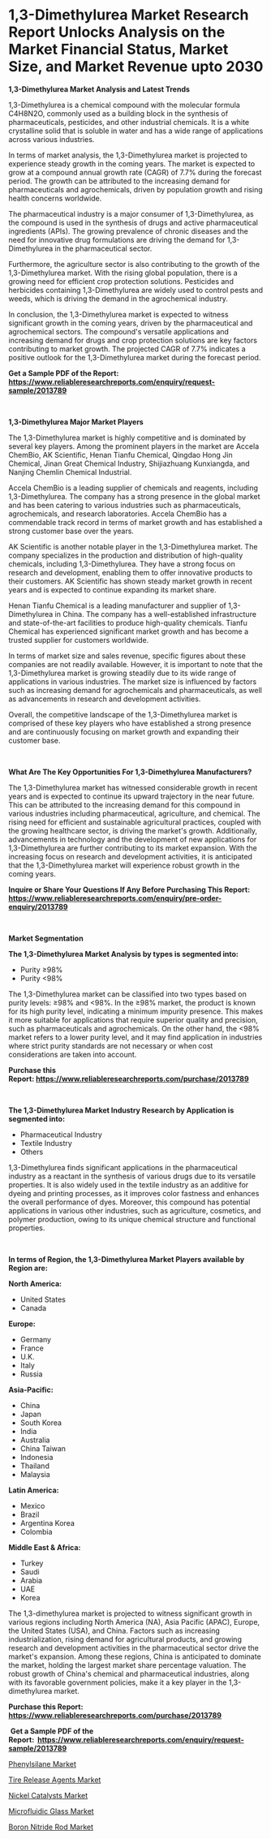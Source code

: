 <p><h1>1,3-Dimethylurea Market Research Report Unlocks Analysis on the Market Financial Status, Market Size, and Market Revenue upto 2030</h1></p><p><strong>1,3-Dimethylurea Market Analysis and Latest Trends</strong></p>
<p><p>1,3-Dimethylurea is a chemical compound with the molecular formula C4H8N2O, commonly used as a building block in the synthesis of pharmaceuticals, pesticides, and other industrial chemicals. It is a white crystalline solid that is soluble in water and has a wide range of applications across various industries.</p><p>In terms of market analysis, the 1,3-Dimethylurea market is projected to experience steady growth in the coming years. The market is expected to grow at a compound annual growth rate (CAGR) of 7.7% during the forecast period. The growth can be attributed to the increasing demand for pharmaceuticals and agrochemicals, driven by population growth and rising health concerns worldwide.</p><p>The pharmaceutical industry is a major consumer of 1,3-Dimethylurea, as the compound is used in the synthesis of drugs and active pharmaceutical ingredients (APIs). The growing prevalence of chronic diseases and the need for innovative drug formulations are driving the demand for 1,3-Dimethylurea in the pharmaceutical sector.</p><p>Furthermore, the agriculture sector is also contributing to the growth of the 1,3-Dimethylurea market. With the rising global population, there is a growing need for efficient crop protection solutions. Pesticides and herbicides containing 1,3-Dimethylurea are widely used to control pests and weeds, which is driving the demand in the agrochemical industry.</p><p>In conclusion, the 1,3-Dimethylurea market is expected to witness significant growth in the coming years, driven by the pharmaceutical and agrochemical sectors. The compound's versatile applications and increasing demand for drugs and crop protection solutions are key factors contributing to market growth. The projected CAGR of 7.7% indicates a positive outlook for the 1,3-Dimethylurea market during the forecast period.</p></p>
<p><strong>Get a Sample PDF of the Report:&nbsp; <a href="https://www.reliableresearchreports.com/enquiry/request-sample/2013789">https://www.reliableresearchreports.com/enquiry/request-sample/2013789</a></strong></p>
<p>&nbsp;</p>
<p><strong>1,3-Dimethylurea Major Market Players</strong></p>
<p><p>The 1,3-Dimethylurea market is highly competitive and is dominated by several key players. Among the prominent players in the market are Accela ChemBio, AK Scientific, Henan Tianfu Chemical, Qingdao Hong Jin Chemical, Jinan Great Chemical Industry, Shijiazhuang Kunxiangda, and Nanjing Chemlin Chemical Industrial.</p><p>Accela ChemBio is a leading supplier of chemicals and reagents, including 1,3-Dimethylurea. The company has a strong presence in the global market and has been catering to various industries such as pharmaceuticals, agrochemicals, and research laboratories. Accela ChemBio has a commendable track record in terms of market growth and has established a strong customer base over the years.</p><p>AK Scientific is another notable player in the 1,3-Dimethylurea market. The company specializes in the production and distribution of high-quality chemicals, including 1,3-Dimethylurea. They have a strong focus on research and development, enabling them to offer innovative products to their customers. AK Scientific has shown steady market growth in recent years and is expected to continue expanding its market share.</p><p>Henan Tianfu Chemical is a leading manufacturer and supplier of 1,3-Dimethylurea in China. The company has a well-established infrastructure and state-of-the-art facilities to produce high-quality chemicals. Tianfu Chemical has experienced significant market growth and has become a trusted supplier for customers worldwide.</p><p>In terms of market size and sales revenue, specific figures about these companies are not readily available. However, it is important to note that the 1,3-Dimethylurea market is growing steadily due to its wide range of applications in various industries. The market size is influenced by factors such as increasing demand for agrochemicals and pharmaceuticals, as well as advancements in research and development activities.</p><p>Overall, the competitive landscape of the 1,3-Dimethylurea market is comprised of these key players who have established a strong presence and are continuously focusing on market growth and expanding their customer base.</p></p>
<p>&nbsp;</p>
<p><strong>What Are The Key Opportunities For 1,3-Dimethylurea Manufacturers?</strong></p>
<p><p>The 1,3-Dimethylurea market has witnessed considerable growth in recent years and is expected to continue its upward trajectory in the near future. This can be attributed to the increasing demand for this compound in various industries including pharmaceutical, agriculture, and chemical. The rising need for efficient and sustainable agricultural practices, coupled with the growing healthcare sector, is driving the market's growth. Additionally, advancements in technology and the development of new applications for 1,3-Dimethylurea are further contributing to its market expansion. With the increasing focus on research and development activities, it is anticipated that the 1,3-Dimethylurea market will experience robust growth in the coming years.</p></p>
<p><strong>Inquire or Share Your Questions If Any Before Purchasing This Report: <a href="https://www.reliableresearchreports.com/enquiry/pre-order-enquiry/2013789">https://www.reliableresearchreports.com/enquiry/pre-order-enquiry/2013789</a></strong></p>
<p>&nbsp;</p>
<p><strong>Market Segmentation</strong></p>
<p><strong>The 1,3-Dimethylurea Market Analysis by types is segmented into:</strong></p>
<p><ul><li>Purity ≥98%</li><li>Purity <98%</li></ul></p>
<p><p>The 1,3-Dimethylurea market can be classified into two types based on purity levels: ≥98% and <98%. In the ≥98% market, the product is known for its high purity level, indicating a minimum impurity presence. This makes it more suitable for applications that require superior quality and precision, such as pharmaceuticals and agrochemicals. On the other hand, the <98% market refers to a lower purity level, and it may find application in industries where strict purity standards are not necessary or when cost considerations are taken into account.</p></p>
<p><strong>Purchase this Report:&nbsp;<a href="https://www.reliableresearchreports.com/purchase/2013789">https://www.reliableresearchreports.com/purchase/2013789</a></strong></p>
<p>&nbsp;</p>
<p><strong>The 1,3-Dimethylurea Market Industry Research by Application is segmented into:</strong></p>
<p><ul><li>Pharmaceutical Industry</li><li>Textile Industry</li><li>Others</li></ul></p>
<p><p>1,3-Dimethylurea finds significant applications in the pharmaceutical industry as a reactant in the synthesis of various drugs due to its versatile properties. It is also widely used in the textile industry as an additive for dyeing and printing processes, as it improves color fastness and enhances the overall performance of dyes. Moreover, this compound has potential applications in various other industries, such as agriculture, cosmetics, and polymer production, owing to its unique chemical structure and functional properties.</p></p>
<p>&nbsp;</p>
<p><strong>In terms of Region, the 1,3-Dimethylurea Market Players available by Region are:</strong></p>
<p>
    <p> <strong> North America: </strong>
        <ul>
            <li>United States</li>
            <li>Canada</li>
        </ul>
        </p> 
    <p> <strong> Europe: </strong>
        <ul>
            <li>Germany</li>
            <li>France</li>
            <li>U.K.</li>
            <li>Italy</li>
            <li>Russia</li>
        </ul>
        </p> 
    <p> <strong> Asia-Pacific: </strong>
        <ul>
            <li>China</li>
            <li>Japan</li>
            <li>South Korea</li>
            <li>India</li>
            <li>Australia</li>
            <li>China Taiwan</li>
            <li>Indonesia</li>
            <li>Thailand</li>
            <li>Malaysia</li>
        </ul>
        </p> 
    <p> <strong> Latin America: </strong>
        <ul>
            <li>Mexico</li>
            <li>Brazil</li>
            <li>Argentina Korea</li>
            <li>Colombia</li>
        </ul>
        </p> 
    <p> <strong> Middle East & Africa: </strong>
        <ul>
            <li>Turkey</li>
            <li>Saudi</li>
            <li>Arabia</li>
            <li>UAE</li>
            <li>Korea</li>
        </ul>
    </p>
    </p>
<p><p>The 1,3-dimethylurea market is projected to witness significant growth in various regions including North America (NA), Asia Pacific (APAC), Europe, the United States (USA), and China. Factors such as increasing industrialization, rising demand for agricultural products, and growing research and development activities in the pharmaceutical sector drive the market's expansion. Among these regions, China is anticipated to dominate the market, holding the largest market share percentage valuation. The robust growth of China's chemical and pharmaceutical industries, along with its favorable government policies, make it a key player in the 1,3-dimethylurea market.</p></p>
<p><strong>Purchase this Report: <a href="https://www.reliableresearchreports.com/purchase/2013789">https://www.reliableresearchreports.com/purchase/2013789</a></strong></p>
<p>&nbsp;<strong>Get a Sample PDF of the Report:&nbsp;&nbsp;<a href="https://www.reliableresearchreports.com/enquiry/request-sample/2013789">https://www.reliableresearchreports.com/enquiry/request-sample/2013789</a></strong></p>
<p><strong></strong></p>
<p><p><a href="https://medium.com/@pinkierau1998/phenylsilane-market-size-reveals-the-best-marketing-channels-in-global-industry-15769e51d150">Phenylsilane Market</a></p><p><a href="https://medium.com/@enosstark1905/analyzing-tire-release-agents-market-global-industry-perspective-and-forecast-2023-to-2030-9ee45919fc3a">Tire Release Agents Market</a></p><p><a href="https://medium.com/@jewelmohr/nickel-catalysts-market-the-key-to-successful-business-strategy-forecast-till-2030-69ec660dc674">Nickel Catalysts Market</a></p><p><a href="https://medium.com/@bartlakin/microfluidic-glass-market-comprehensive-assessment-by-type-application-and-geography-eebf4b30aeef">Microfluidic Glass Market</a></p><p><a href="https://medium.com/@guyskiles1918/boron-nitride-rod-market-insight-market-trends-growth-forecasted-from-2023-to-2030-f9f0cb7ec940">Boron Nitride Rod Market</a></p></p>